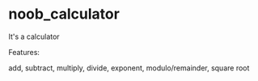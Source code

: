 # noob_calculator

It's a calculator

Features:

add, subtract, multiply, divide, exponent, modulo/remainder, square root
